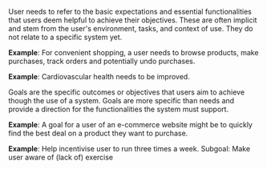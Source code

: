 User needs to refer to the basic expectations and essential functionalities that users deem helpful to achieve their objectives. These are often implicit and stem from the user's environment, tasks, and context of use. They do not relate to a specific system yet.

**Example**: For convenient shopping, a user needs to browse products, make purchases, track orders and potentially undo purchases.

**Example**: Cardiovascular health needs to be improved.

Goals are the specific outcomes or objectives that users aim to achieve though the use of a system. Goals are more specific than needs and provide a direction for the functionalities the system must support.

**Example**: A goal for a user of an e-commerce website might be to quickly find the best deal on a product they want to purchase.

**Example**: Help incentivise user to run three times a week. Subgoal: Make user aware of (lack of) exercise

